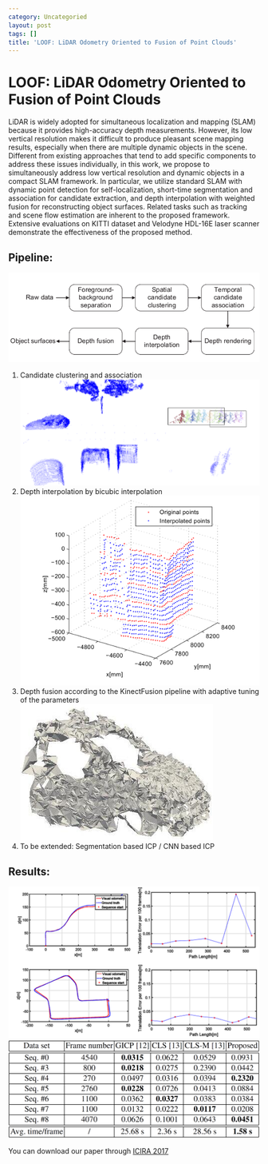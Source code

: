```yaml
---
category: Uncategoried
layout: post
tags: []
title: 'LOOF: LiDAR Odometry Oriented to Fusion of Point Clouds'
---
```

# LOOF: LiDAR Odometry Oriented to Fusion of Point Clouds
LiDAR is widely adopted for simultaneous localization and mapping (SLAM) because it provides high-accuracy depth measurements. However, its low vertical resolution makes it difficult to produce pleasant scene mapping results, especially when there are multiple dynamic objects in the scene. Different from existing approaches that tend to add specific components to address these issues individually, in this work, we propose to simultaneously address low vertical resolution and dynamic objects in a compact SLAM framework. In particular, we utilize standard SLAM with dynamic point detection for self-localization, short-time segmentation and association for candidate extraction, and depth interpolation with weighted fusion for reconstructing object surfaces. Related tasks such as tracking and scene flow estimation are inherent to the proposed framework. Extensive evaluations on KITTI dataset and Velodyne HDL-16E laser scanner demonstrate the effectiveness of the proposed method.
## Pipeline:
![pipeline](/img/loof_pipeline.png "pipeline")
1. Candidate clustering and association
![clustering](/img/loof_clustering.png "clustering")
1. Depth interpolation by bicubic interpolation
![interpolation](/img/loof_interpolation.png "interpolation")
1. Depth fusion according to the KinectFusion pipeline with adaptive tuning of the parameters
![depthfusion](/img/loof_depthfusion.jpg "depthfusion")
1. To be extended: Segmentation based ICP / CNN based ICP

## Results:
![results figure](/img/loof_results_fig.png "depthfusion")
![results table](/img/loof_results_table.png "depthfusion")

You can download our paper through [ICIRA 2017](https://link.springer.com/chapter/10.1007/978-3-319-65292-4_55 "LOOF Paper")